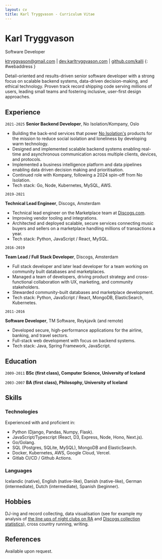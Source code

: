 ```yaml
---
layout: cv
title: Karl Tryggvason - Curriculum Vitae
---
```


# Karl Tryggvason
Software Developer


[ktryggvason@gmail.com](mailto:ktryggvason@gmail.com)
| [dev.karltryggvason.com](http://dev.karltryggvason.com)
| [github.com/kalli](http://github.com/kalli)
{: #webaddress }

Detail-oriented and results-driven senior software developer with a strong focus on scalable backend systems, data-driven decision-making, and ethical technology. Proven track record shipping code serving millions of users, leading small teams and fostering inclusive, user-first design approaches.

## Experience

`2021-2025`
__Senior Backend Developer__, No Isolation/Kompany, Oslo

* Building the back-end services that power [No Isolation's](https://www.noisolation.com) products for the mission to reduce social isolation and loneliness by developing warm technology.
* Designed and implemented scalable backend systems enabling real-time and asynchronous communication across multiple clients, devices, and protocols.
* Implemented a business intelligence platform and data pipelines enabling data driven decision making and prioritisation.
* Continued role with Kompany, following a 2024 spin-off from No Isolation.
* Tech stack: Go, Node, Kubernetes, MySQL, AWS.

`2019-2021`

__Technical Lead Engineer__, Discogs, Amsterdam

* Technical lead engineer on the Marketplace team at [Discogs.com](https://discogs.com).
* Improving vendor tooling and integrations.
* Architected and deployed scalable, secure services connecting music buyers and sellers on a marketplace handling millions of transactions a year.
* Tech stack: Python, JavaScript / React, MySQL.

`2016-2019`

__Team Lead / Full Stack Developer__, Discogs, Amsterdam

* Full stack developer and later lead developer for a team working on community built databases and marketplaces.
* Managed a team of developers, driving product strategy and cross-functional collaboration with UX, marketing, and community stakeholders.
* Stewarded community-built databases and marketplace development.
* Tech stack: Python, JavaScript / React, MongoDB, ElasticSearch, Kubernetes.

`2011-2016`

__Software Developer__, TM Software, Reykjavík (and remote)

* Developed secure, high-performance applications for the airline, banking, and travel sectors.
* Full-stack web development with focus on backend systems.
* Tech stack: Java, Spring Framework, JavaScript.


## Education

`2009-2011`
__BSc (first class), Computer Science, University of Iceland__


`2003-2007`
__BA (first class), Philosophy, University of Iceland__


## Skills

### Technologies

Experienced with and proficient in:

* Python (Django, Pandas, Numpy, Flask).
* JavaScript/Typescript (React, D3, Express, Node, Hono, Next.js).
* Go/Golang.
* SQL (Postgres, SQLite, MySQL), MongoDB and ElasticSearch.
* Docker, Kubernetes, AWS, Google Cloud, Vercel.
* Gitlab CI/CD / Github Actions.

### Languages

Icelandic (native), English (native-like), Danish (native-like), German (intermediate), Dutch (intermediate), Spanish (beginner).

## Hobbies

DJ-ing and record collecting, data visualisation (see for example my analysis of [the line ups of night clubs on RA](https://lazilyevaluated.co/clubster-analysis/) and [Discogs collection statistics](https://lazilyevaluated.co/discogs-collection-statistics)), cross country running, writing.

## References

Available upon request.

<!-- ### Footer Last updated: June 2025 -->
